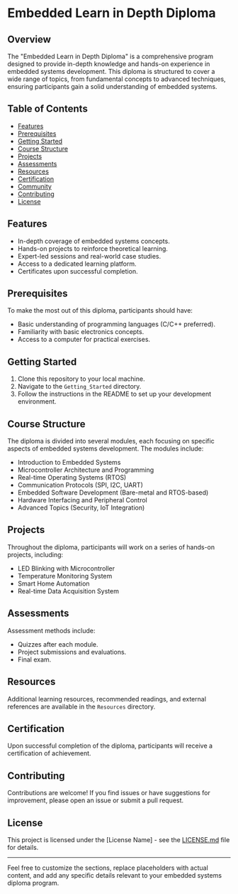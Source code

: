 

# Embedded Learn in Depth Diploma

## Overview

The "Embedded Learn in Depth Diploma" is a comprehensive program designed to provide in-depth knowledge and hands-on experience in embedded systems development. This diploma is structured to cover a wide range of topics, from fundamental concepts to advanced techniques, ensuring participants gain a solid understanding of embedded systems.

## Table of Contents

- [Features](#features)
- [Prerequisites](#prerequisites)
- [Getting Started](#getting-started)
- [Course Structure](#course-structure)
- [Projects](#projects)
- [Assessments](#assessments)
- [Resources](#resources)
- [Certification](#certification)
- [Community](#community)
- [Contributing](#contributing)
- [License](#license)

## Features

- In-depth coverage of embedded systems concepts.
- Hands-on projects to reinforce theoretical learning.
- Expert-led sessions and real-world case studies.
- Access to a dedicated learning platform.
- Certificates upon successful completion.

## Prerequisites

To make the most out of this diploma, participants should have:

- Basic understanding of programming languages (C/C++ preferred).
- Familiarity with basic electronics concepts.
- Access to a computer for practical exercises.

## Getting Started

1. Clone this repository to your local machine.
2. Navigate to the `Getting_Started` directory.
3. Follow the instructions in the README to set up your development environment.

## Course Structure

The diploma is divided into several modules, each focusing on specific aspects of embedded systems development. The modules include:

- Introduction to Embedded Systems
- Microcontroller Architecture and Programming
- Real-time Operating Systems (RTOS)
- Communication Protocols (SPI, I2C, UART)
- Embedded Software Development (Bare-metal and RTOS-based)
- Hardware Interfacing and Peripheral Control
- Advanced Topics (Security, IoT Integration)

## Projects

Throughout the diploma, participants will work on a series of hands-on projects, including:

- LED Blinking with Microcontroller
- Temperature Monitoring System
- Smart Home Automation
- Real-time Data Acquisition System

## Assessments

Assessment methods include:

- Quizzes after each module.
- Project submissions and evaluations.
- Final exam.

## Resources

Additional learning resources, recommended readings, and external references are available in the `Resources` directory.

## Certification

Upon successful completion of the diploma, participants will receive a certification of achievement.


## Contributing

Contributions are welcome! If you find issues or have suggestions for improvement, please open an issue or submit a pull request.

## License

This project is licensed under the [License Name] - see the [LICENSE.md](LICENSE.md) file for details.

---

Feel free to customize the sections, replace placeholders with actual content, and add any specific details relevant to your embedded systems diploma program.
